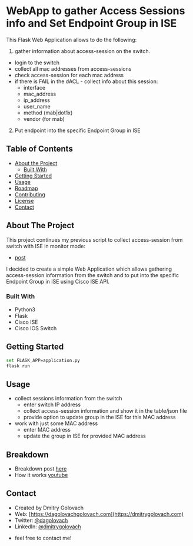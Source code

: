 # WebApp to gather Access Sessions info and Set Endpoint Group in ISE

This Flask Web Application allows to do the following:
1. gather information about access-session on the switch.
- login to the switch
- collect all mac addresses from access-sessions
- check access-session for each mac address
- if there is FAIL in the dACL - collect info about this session:
    - interface
    - mac_address
    - ip_address
    - user_name
    - method (mab|dot1x)
    - vendor (for mab)
2. Put endpoint into the specific Endpoint Group in ISE

<!-- TABLE OF CONTENTS -->
## Table of Contents
* [About the Project](#about-the-project)
  * [Built With](#built-with)
* [Getting Started](#getting-started)
* [Usage](#usage)
* [Roadmap](#roadmap)
* [Contributing](#contributing)
* [License](#license)
* [Contact](#contact)

<!-- ABOUT THE PROJECT -->
## About The Project
This project continues my previous script to collect access-session from switch with ISE in monitor mode:

* [post](https://dmitrygolovach.com/python-and-ise-monitor-mode/)

I decided to create a simple Web Application which allows gathering access-session information from the switch and to put into the specific Endpoint Group in ISE using Cisco ISE API.

### Built With
* Python3
* Flask
* Cisco ISE
* Cisco IOS Switch

<!-- GETTING STARTED -->
## Getting Started
```sh
set FLASK_APP=application.py
flask run
```

<!-- USAGE EXAMPLES -->
## Usage
* collect sessions information from the switch
    * enter switch IP address
    * collect access-session information and show it in the table/json file
    * provide option to update group in the ISE for this MAC address
* work with just some MAC address
    * enter MAC address
    * update the group in ISE for provided MAC address

<!-- BREAKDOWN -->
## Breakdown
* Breakdown post [here](https://dmitrygolovach.com/webapp-ise-python-flask/)
* How it works [youtube](https://youtu.be/xbWCEKQG22c)

<!-- CONTACT -->
## Contact
* Created by Dmitry Golovach
* Web: [https://dagolovachgolovach.com](https://dmitrygolovach.com) 
* Twitter: [@dagolovach](https://twitter.com/dagolovach)
* LinkedIn: [@dmitrygolovach](https://www.linkedin.com/in/dmitrygolovach/)

- feel free to contact me!